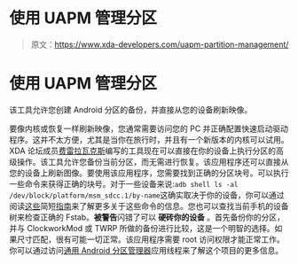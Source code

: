 # 使用 UAPM 管理分区

> 原文：<https://www.xda-developers.com/uapm-partition-management/>

# 使用 UAPM 管理分区

该工具允许您创建 Android 分区的备份，并直接从您的设备刷新映像。

要像内核或恢复一样刷新映像，您通常需要访问您的 PC 并正确配置快速启动驱动程序。这并不太方便，尤其是当你在旅行时，并且有一个新版本的内核可以试用。XDA 论坛成员[费雷拉瓦克斯](http://forum.xda-developers.com/member.php?u=5859397)编写的工具现在可以直接在你的设备上执行分区的高级操作。该工具允许您备份当前分区，而无需进行恢复。该应用程序还可以直接从您的设备上刷新图像。要使用该应用程序，您需要找到正确的分区块号。可以执行一些命令来获得正确的块号。对于一些设备来说:`adb shell ls -al /dev/block/platform/msm_sdcc.1/by-name`这确实取决于你的设备，你可以通过阅读[这些](https://github.com/ameer1234567890/OnlineNandroid/wiki/How-To-Gather-Information-About-Partition-Layouts)简短[指南](http://androidcreations.weebly.com/how-to-get-android-mounts-and-partition-images.html)来了解更多关于这些命令的信息。您也可以查找当前手机的设备树来检查正确的 Fstab。**被警告**闪错了可以 **硬砖你的设备** 。首先备份你的分区，并与 ClockworkMod 或 TWRP 所做的备份进行比较，这是一个明智的选择。如果尺寸匹配，很有可能一切正常。该应用程序需要 root 访问权限才能正常工作。你可以通过访问[通用 Android 分区管理器](http://forum.xda-developers.com/android/apps-games/app-uapm-universal-android-partition-t2976587)应用线程来了解这个项目的更多信息。